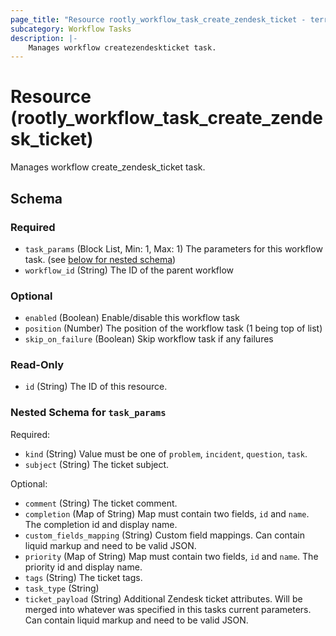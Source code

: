 ```yaml
---
page_title: "Resource rootly_workflow_task_create_zendesk_ticket - terraform-provider-rootly"
subcategory: Workflow Tasks
description: |-
    Manages workflow createzendeskticket task.
---
```


# Resource (rootly_workflow_task_create_zendesk_ticket)

Manages workflow create_zendesk_ticket task.



<!-- schema generated by tfplugindocs -->
## Schema

### Required

- `task_params` (Block List, Min: 1, Max: 1) The parameters for this workflow task. (see [below for nested schema](#nestedblock--task_params))
- `workflow_id` (String) The ID of the parent workflow

### Optional

- `enabled` (Boolean) Enable/disable this workflow task
- `position` (Number) The position of the workflow task (1 being top of list)
- `skip_on_failure` (Boolean) Skip workflow task if any failures

### Read-Only

- `id` (String) The ID of this resource.

<a id="nestedblock--task_params"></a>
### Nested Schema for `task_params`

Required:

- `kind` (String) Value must be one of `problem`, `incident`, `question`, `task`.
- `subject` (String) The ticket subject.

Optional:

- `comment` (String) The ticket comment.
- `completion` (Map of String) Map must contain two fields, `id` and `name`. The completion id and display name.
- `custom_fields_mapping` (String) Custom field mappings. Can contain liquid markup and need to be valid JSON.
- `priority` (Map of String) Map must contain two fields, `id` and `name`. The priority id and display name.
- `tags` (String) The ticket tags.
- `task_type` (String)
- `ticket_payload` (String) Additional Zendesk ticket attributes. Will be merged into whatever was specified in this tasks current parameters. Can contain liquid markup and need to be valid JSON.
